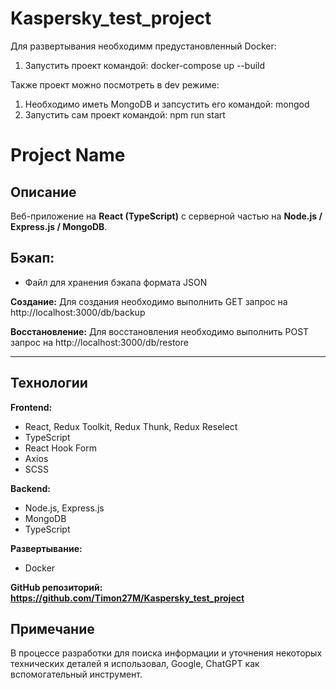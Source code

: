 # Kaspersky_test_project

Для развертывания необходимм предустановленный Docker:
1) Запустить проект командой: docker-compose up --build

Также проект можно посмотреть в dev режиме:
1) Необходимо иметь MongoDB и запсустить его командой: mongod
2) Запустить сам проект командой: npm run start

# Project Name

## Описание
Веб-приложение на **React (TypeScript)** с серверной частью на **Node.js / Express.js / MongoDB**.  

## Бэкап:
- Файл для хранения бэкапа формата JSON

**Создание:**
Для создания необходимо выполнить GET запрос на http://localhost:3000/db/backup 

**Восстановление:**
Для восстановления необходимо выполнить POST запрос на http://localhost:3000/db/restore

---

## Технологии

**Frontend:**  
- React, Redux Toolkit, Redux Thunk, Redux Reselect  
- TypeScript  
- React Hook Form  
- Axios  
- SCSS  

**Backend:**  
- Node.js, Express.js  
- MongoDB  
- TypeScript  

**Развертывание:** 
- Docker

**GitHub репозиторий: https://github.com/Timon27M/Kaspersky_test_project** 

## Примечание
В процессе разработки для поиска информации и уточнения некоторых технических деталей я использовал, Google, ChatGPT как вспомогательный инструмент.
